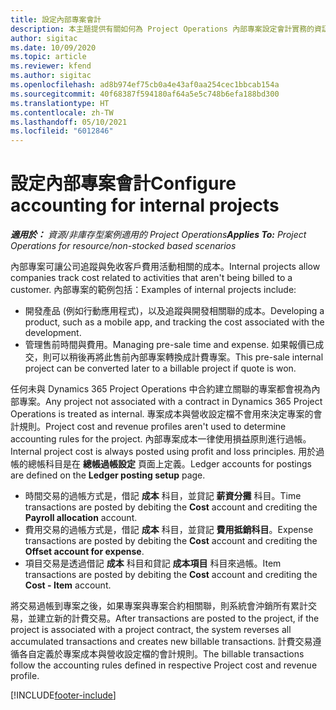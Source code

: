 ```yaml
---
title: 設定內部專案會計
description: 本主題提供有關如何為 Project Operations 內部專案設定會計實務的資訊。
author: sigitac
ms.date: 10/09/2020
ms.topic: article
ms.reviewer: kfend
ms.author: sigitac
ms.openlocfilehash: ad8b974ef75cb0a4e43af0aa254cec1bbcab154a
ms.sourcegitcommit: 40f68387f594180af64a5e5c748b6efa188bd300
ms.translationtype: HT
ms.contentlocale: zh-TW
ms.lasthandoff: 05/10/2021
ms.locfileid: "6012846"
---
```

# <a name="configure-accounting-for-internal-projects"></a><span data-ttu-id="1d7ee-103">設定內部專案會計</span><span class="sxs-lookup"><span data-stu-id="1d7ee-103">Configure accounting for internal projects</span></span>

<span data-ttu-id="1d7ee-104">_**適用於：** 資源/非庫存型案例適用的 Project Operations_</span><span class="sxs-lookup"><span data-stu-id="1d7ee-104">_**Applies To:** Project Operations for resource/non-stocked based scenarios_</span></span>

<span data-ttu-id="1d7ee-105">內部專案可讓公司追蹤與免收客戶費用活動相關的成本。</span><span class="sxs-lookup"><span data-stu-id="1d7ee-105">Internal projects allow companies track cost related to activities that aren't being billed to a customer.</span></span> <span data-ttu-id="1d7ee-106">內部專案的範例包括：</span><span class="sxs-lookup"><span data-stu-id="1d7ee-106">Examples of internal projects include:</span></span>

- <span data-ttu-id="1d7ee-107">開發產品 (例如行動應用程式)，以及追蹤與開發相關聯的成本。</span><span class="sxs-lookup"><span data-stu-id="1d7ee-107">Developing a product, such as a mobile app, and tracking the cost associated with the development.</span></span>
- <span data-ttu-id="1d7ee-108">管理售前時間與費用。</span><span class="sxs-lookup"><span data-stu-id="1d7ee-108">Managing pre-sale time and expense.</span></span> <span data-ttu-id="1d7ee-109">如果報價已成交，則可以稍後再將此售前內部專案轉換成計費專案。</span><span class="sxs-lookup"><span data-stu-id="1d7ee-109">This pre-sale internal project can be converted later to a billable project if quote is won.</span></span>

<span data-ttu-id="1d7ee-110">任何未與 Dynamics 365 Project Operations 中合約建立關聯的專案都會視為內部專案。</span><span class="sxs-lookup"><span data-stu-id="1d7ee-110">Any project not associated with a contract in Dynamics 365 Project Operations is treated as internal.</span></span> <span data-ttu-id="1d7ee-111">專案成本與營收設定檔不會用來決定專案的會計規則。</span><span class="sxs-lookup"><span data-stu-id="1d7ee-111">Project cost and revenue profiles aren't used to determine accounting rules for the project.</span></span> <span data-ttu-id="1d7ee-112">內部專案成本一律使用損益原則進行過帳。</span><span class="sxs-lookup"><span data-stu-id="1d7ee-112">Internal project cost is always posted using profit and loss principles.</span></span> <span data-ttu-id="1d7ee-113">用於過帳的總帳科目是在 **總帳過帳設定** 頁面上定義。</span><span class="sxs-lookup"><span data-stu-id="1d7ee-113">Ledger accounts for postings are defined on the **Ledger posting setup** page.</span></span>

- <span data-ttu-id="1d7ee-114">時間交易的過帳方式是，借記 **成本** 科目，並貸記 **薪資分攤** 科目。</span><span class="sxs-lookup"><span data-stu-id="1d7ee-114">Time transactions are posted by debiting the **Cost** account and crediting the **Payroll allocation** account.</span></span>
- <span data-ttu-id="1d7ee-115">費用交易的過帳方式是，借記 **成本** 科目，並貸記 **費用抵銷科目**。</span><span class="sxs-lookup"><span data-stu-id="1d7ee-115">Expense transactions are posted by debiting the **Cost** account and crediting the **Offset account for expense**.</span></span>
- <span data-ttu-id="1d7ee-116">項目交易是透過借記 **成本** 科目和貸記 **成本項目** 科目來過帳。</span><span class="sxs-lookup"><span data-stu-id="1d7ee-116">Item transactions are posted by debiting the **Cost** account and crediting the **Cost - Item** account.</span></span>

<span data-ttu-id="1d7ee-117">將交易過帳到專案之後，如果專案與專案合約相關聯，則系統會沖銷所有累計交易，並建立新的計費交易。</span><span class="sxs-lookup"><span data-stu-id="1d7ee-117">After transactions are posted to the project, if the project is associated with a project contract, the system reverses all accumulated transactions and creates new billable transactions.</span></span> <span data-ttu-id="1d7ee-118">計費交易遵循各自定義於專案成本與營收設定檔的會計規則。</span><span class="sxs-lookup"><span data-stu-id="1d7ee-118">The billable transactions follow the accounting rules defined in respective Project cost and revenue profile.</span></span>




[!INCLUDE[footer-include](../includes/footer-banner.md)]
